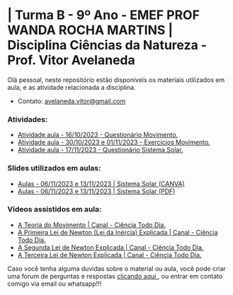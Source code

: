 # | Turma B - 9º Ano - EMEF PROF WANDA ROCHA MARTINS | Disciplina Ciências da Natureza - Prof. Vitor Avelaneda
 Olá pessoal, neste repositório estão disponiveis os materiais utilizados em aula, e as atividade relacionada a disciplina.
 * Contato: avelaneda.vitor@gmail.com

 ### Atividades:
* [Atividade aula - 16/10/2023 - Questionário Movimento. ](https://github.com/vitoravelaneda/Estagio_Supervisionado/blob/main/Atividades/aula_09-10-2023_atividade_Movimento.pdf)
* [Atividade aula - 30/10/2023 e 01/11/2023 - Exercícios Movimento. ](https://github.com/vitoravelaneda/Estagio_Supervisionado/blob/main/Atividades/aula_30-10-2023_atividade_exercicios_prova_do_IFRS.pdf)
* [Atividade aula - 17/11/2023 - Questionário Sistema Solar. ](https://github.com/vitoravelaneda/Estagio_Supervisionado/blob/main/Atividades/aula_17-11-2023_atividade_sistema_solar.pdf)

### Slides utilizados em aulas:
* [Aulas - 06/11/2023 e 13/11/2023 | Sistema Solar (CANVA)](https://www.canva.com/design/DAFzXXDNr6E/jKFxikEcGOqcXB4sGQ5FaQ/edit?utm_content=DAFzXXDNr6E&utm_campaign=designshare&utm_medium=link2&utm_source=sharebutton)
* [Aulas - 06/11/2023 e 13/11/2023 | Sistema Solar (PDF)](https://github.com/vitoravelaneda/Estagio_Supervisionado/blob/main/Aulas/Aula_SISTEMA_SOLAR.pdf)

### Vídeos assistidos em aula:
* [A Teoria do Movimento | Canal - Ciência Todo Dia. ](https://www.youtube.com/watch?v=X6mQcBdFkXQ&list=PLPz6TqSYQzDYuQ3WqF5plmN0rycwcYULm&index=2)
* [A Primeira Lei de Newton (Lei da Inércia) Explicada | Canal - Ciência Todo Dia. ](https://www.youtube.com/watch?v=RoyecFxgwTs&list=PLPz6TqSYQzDYuQ3WqF5plmN0rycwcYULm&index=4)
* [A Segunda Lei de Newton Explicada | Canal - Ciência Todo Dia. ](https://www.youtube.com/watch?v=gS1FnfzG-lg&list=PLPz6TqSYQzDYuQ3WqF5plmN0rycwcYULm&index=5)
* [A Terceira Lei de Newton Explicada | Canal - Ciência Todo Dia. ](https://www.youtube.com/watch?v=Ei6DcLyNuyI&list=PLPz6TqSYQzDYuQ3WqF5plmN0rycwcYULm&index=6)

Caso você tenha alguma duvidas sobre o material ou aula, você pode criar uma forum de perguntas e respostas [ clicando aqui ](https://github.com/vitoravelaneda/Estagio_Supervisionado/issues/new), ou entrar em contato comigo via email ou whatsapp!!!


